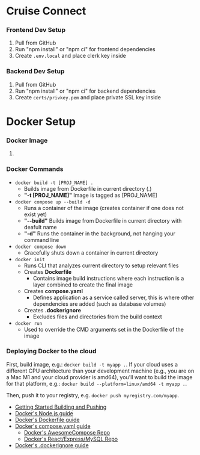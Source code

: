 # Cruise Connect
### Frontend Dev Setup
1. Pull from GitHub
2. Run "npm install" or "npm ci" for frontend dependencies
3. Create `.env.local` and place clerk key inside

### Backend Dev Setup
1. Pull from GitHub
2. Run "npm install" or "npm ci" for backend dependencies
3. Create `certs/privkey.pem` and place private SSL key inside

# Docker Setup
### Docker Image
1.
### Docker Commands
- `docker build -t [PROJ_NAME] .`
  - Builds image from Dockerfile in current directory (.)
  - **"-t [PROJ_NAME]"** Image is tagged as [PROJ_NAME]
- `docker compose up --build -d`
  - Runs a container of the image (creates container if one does not exist yet)
  - **"--build"** Builds image from Dockerfile in current directory with deafult name 
  - **"-d"** Runs the container in the background, not hanging your command line
- `docker compose down`
  - Gracefully shuts down a container in current directory
- `docker init`
  - Runs CLI that analyzes current directory to setup relevant files
  - Creates **Dockerfile**
    - Contains image build instructions where each instruction is a layer combined to create the final image
  - Creates **compose.yaml**
    - Defines application as a service called server, this is where other dependencies are added (such as database volumes)
  - Creates **.dockerignore**
    - Excludes files and directories from the build context
- `docker run`
  - Used to override the CMD arguments set in the Dockerfile of the image

### Deploying Docker to the cloud

First, build image, e.g.: `docker build -t myapp .`.
If your cloud uses a different CPU architecture than your development
machine (e.g., you are on a Mac M1 and your cloud provider is amd64),
you'll want to build the image for that platform, e.g.:
`docker build --platform=linux/amd64 -t myapp .`.

Then, push it to your registry, e.g. `docker push myregistry.com/myapp`.

- [Getting Started Building and Pushing](https://docs.docker.com/go/get-started-sharing/)
- [Docker's Node.js guide](https://docs.docker.com/language/nodejs/)
- [Docker's Dockerfile guide](https://docs.docker.com/go/dockerfile-reference/)
- [Docker's compose.yaml guide](https://docs.docker.com/go/compose-spec-reference/)
  - [Docker's AwesomeCompose Repo](https://github.com/docker/awesome-compose)
  - [Docker's React/Express/MySQL Repo](https://github.com/docker/awesome-compose/tree/master/react-express-mysql)
- [Docker's .dockerignore guide](https://docs.docker.com/go/build-context-dockerignore/)
